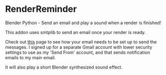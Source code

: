 # RenderReminder
Blender Python - Send an email and play a sound when a render is finished!

This addon uses smtplib to send an email once your render is ready.

Check out [this](https://realpython.com/python-send-email/) page to see how your email needs to be set up to send the messages. I signed up for a separate Gmail account with lower security settings to use as my 'Send From' account, and that sends notification emails to my main email.

It will also play a short Blender synthesized sound effect.
